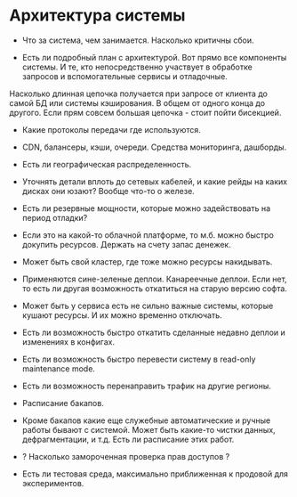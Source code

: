 # Архитектура системы

* Что за система, чем занимается. Насколько критичны сбои.

* Есть ли подробный план с архитектурой.
Вот прямо все компоненты системы.
И те, кто непосредственно участвует в обработке запросов
и вспомогательные сервисы и отладочные.

Насколько длинная цепочка получается при запросе от клиента
до самой БД или системы кэширования.
В общем от одного конца до другого.
Если прям совсем большая цепочка - стоит пойти бисекцией.

* Какие протоколы передачи где используются.
* CDN, балансеры, кэши, очереди. Средства мониторинга, дашборды.
* Есть ли географическая распределенность.
* Уточнять детали вплоть до сетевых кабелей,
и какие рейды на каких дисках они юзают?
Вообще что-то о железе.

* Есть ли резервные мощности, которые можно задействовать
на период отладки?

* Если это на какой-то облачной платформе, то м.б. можно быстро
докупить ресурсов. Держать на счету запас денежек.

* Может быть свой кластер, где тоже можно ресурсы накидывать.

* Применяются сине-зеленые деплои. Канареечные деплои.
Если нет, то есть ли другая возможность откатиться на старую версию софта.

* Может быть у сервиса есть не сильно важные системы,
которые кушают ресурсы. И их можно временно отключать.

* Есть ли возможность быстро откатить сделанные недавно деплои и изменениях в конфигах.

* Есть ли возможность быстро перевести систему в read-only maintenance mode.

* Есть ли возможность перенаправить трафик на другие регионы.

* Расписание бакапов.

* Кроме бакапов какие еще служебные автоматические и ручные работы
бывают с системой. Может быть какие-то чистки данных, дефрагментации, и т.д. Есть ли расписание этих работ.

* ? Насколько замороченная проверка прав доступов ?

* Есть ли тестовая среда, максимально приближенная к продовой
для экспериментов.






